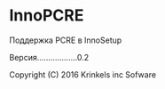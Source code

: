 # InnoPCRE
Поддержка PCRE в InnoSetup

Версия..................0.2

Copyright (C) 2016 Krinkels inc Sofware
